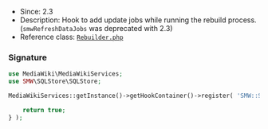 * Since: 2.3
* Description: Hook to add update jobs while running the rebuild process. (`smwRefreshDataJobs` was deprecated with 2.3)
* Reference class: [`Rebuilder.php`][Rebuilder.php]

### Signature

```php
use MediaWiki\MediaWikiServices;
use SMW\SQLStore\SQLStore;

MediaWikiServices::getInstance()->getHookContainer()->register( 'SMW::SQLStore::BeforeDataRebuildJobInsert', function( SQLStore $store, array &$jobs ) {

	return true;
} );
```

[Rebuilder.php]:https://github.com/SemanticMediaWiki/SemanticMediaWiki/blob/master/src/SQLStore/Rebuilder/Rebuilder.php
